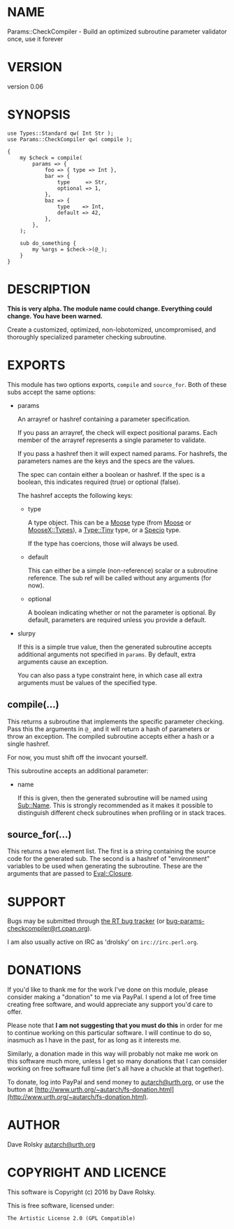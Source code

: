 # NAME

Params::CheckCompiler - Build an optimized subroutine parameter validator once, use it forever

# VERSION

version 0.06

# SYNOPSIS

    use Types::Standard qw( Int Str );
    use Params::CheckCompiler qw( compile );

    {
        my $check = compile(
            params => {
                foo => { type => Int },
                bar => {
                    type     => Str,
                    optional => 1,
                },
                baz => {
                    type    => Int,
                    default => 42,
                },
            },
        );

        sub do_something {
            my %args = $check->(@_);
        }
    }

# DESCRIPTION

**This is very alpha. The module name could change. Everything could
change. You have been warned.**

Create a customized, optimized, non-lobotomized, uncompromised, and thoroughly
specialized parameter checking subroutine.

# EXPORTS

This module has two options exports, `compile` and `source_for`. Both of
these subs accept the same options:

- params

    An arrayref or hashref containing a parameter specification.

    If you pass an arrayref, the check will expect positional params. Each member
    of the arrayref represents a single parameter to validate.

    If you pass a hashref then it will expect named params. For hashrefs, the
    parameters names are the keys and the specs are the values.

    The spec can contain either a boolean or hashref. If the spec is a boolean,
    this indicates required (true) or optional (false).

    The hashref accepts the following keys:

    - type

        A type object. This can be a [Moose](https://metacpan.org/pod/Moose) type (from [Moose](https://metacpan.org/pod/Moose) or
        [MooseX::Types](https://metacpan.org/pod/MooseX::Types)), a [Type::Tiny](https://metacpan.org/pod/Type::Tiny) type, or a [Specio](https://metacpan.org/pod/Specio) type.

        If the type has coercions, those will always be used.

    - default

        This can either be a simple (non-reference) scalar or a subroutine
        reference. The sub ref will be called without any arguments (for now).

    - optional

        A boolean indicating whether or not the parameter is optional. By default,
        parameters are required unless you provide a default.

- slurpy

    If this is a simple true value, then the generated subroutine accepts
    additional arguments not specified in `params`. By default, extra arguments
    cause an exception.

    You can also pass a type constraint here, in which case all extra arguments
    must be values of the specified type.

## compile(...)

This returns a subroutine that implements the specific parameter
checking. Pass this the arguments in `@_` and it will return a hash of
parameters or throw an exception. The compiled subroutine accepts either a
hash or a single hashref.

For now, you must shift off the invocant yourself.

This subroutine accepts an additional parameter:

- name

    If this is given, then the generated subroutine will be named using
    [Sub::Name](https://metacpan.org/pod/Sub::Name). This is strongly recommended as it makes it possible to
    distinguish different check subroutines when profiling or in stack traces.

## source\_for(...)

This returns a two element list. The first is a string containing the source
code for the generated sub. The second is a hashref of "environment" variables
to be used when generating the subroutine. These are the arguments that are
passed to [Eval::Closure](https://metacpan.org/pod/Eval::Closure).

# SUPPORT

Bugs may be submitted through [the RT bug tracker](http://rt.cpan.org/Public/Dist/Display.html?Name=Params-CheckCompiler)
(or [bug-params-checkcompiler@rt.cpan.org](mailto:bug-params-checkcompiler@rt.cpan.org)).

I am also usually active on IRC as 'drolsky' on `irc://irc.perl.org`.

# DONATIONS

If you'd like to thank me for the work I've done on this module, please
consider making a "donation" to me via PayPal. I spend a lot of free time
creating free software, and would appreciate any support you'd care to offer.

Please note that **I am not suggesting that you must do this** in order for me
to continue working on this particular software. I will continue to do so,
inasmuch as I have in the past, for as long as it interests me.

Similarly, a donation made in this way will probably not make me work on this
software much more, unless I get so many donations that I can consider working
on free software full time (let's all have a chuckle at that together).

To donate, log into PayPal and send money to autarch@urth.org, or use the
button at [http://www.urth.org/~autarch/fs-donation.html](http://www.urth.org/~autarch/fs-donation.html).

# AUTHOR

Dave Rolsky <autarch@urth.org>

# COPYRIGHT AND LICENCE

This software is Copyright (c) 2016 by Dave Rolsky.

This is free software, licensed under:

    The Artistic License 2.0 (GPL Compatible)
